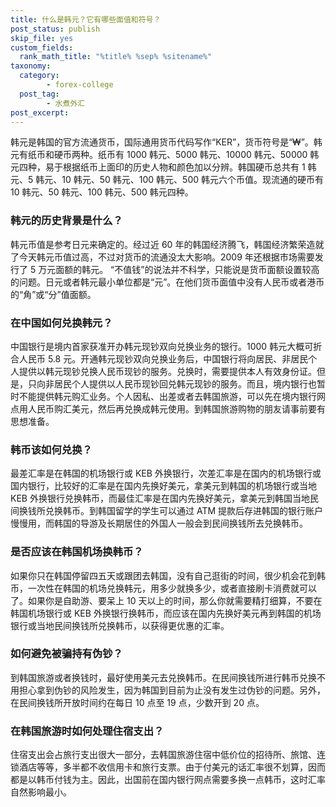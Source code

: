 ```yaml
---
title: 什么是韩元？它有哪些面值和符号？
post_status: publish
skip_file: yes
custom_fields:
  rank_math_title: "%title% %sep% %sitename%"
taxonomy:
  category:
        - forex-college
  post_tag:
        - 水煮外汇
post_excerpt: 
---
```

韩元是韩国的官方流通货币，国际通用货币代码写作“KER”，货币符号是“₩”。韩元有纸币和硬币两种。纸币有 1000 韩元、5000 韩元、10000 韩元、50000 韩元四种，易于根据纸币上面印的历史人物和颜色加以分辨。韩国硬币总共有 1 韩元、5 韩元、10 韩元、50 韩元、100 韩元、500 韩元六个币值。现流通的硬币有 10 韩元、50 韩元、100 韩元、500 韩元四种。

### 韩元的历史背景是什么？

韩元币值是参考日元来确定的。经过近 60 年的韩国经济腾飞，韩国经济繁荣造就了今天韩元币值过高，不过对货币的流通没太大影响。2009 年还根据市场需要发行了 5 万元面额的韩元。 “不值钱”的说法并不科学，只能说是货币面额设置较高的问题。日元或者韩元最小单位都是“元”。在他们货币面值中没有人民币或者港币的“角”或“分”值面额。

### 在中国如何兑换韩元？

中国银行是境内首家获准开办韩元现钞双向兑换业务的银行。1000 韩元大概可折合人民币 5.8 元。开通韩元现钞双向兑换业务后，中国银行将向居民、非居民个人提供以韩元现钞兑换人民币现钞的服务。兑换时，需要提供本人有效身份证。但是，只向非居民个人提供以人民币现钞回兑韩元现钞的服务。而且，境内银行也暂时不能提供韩元购汇业务。个人因私、出差或者去韩国旅游，可以先在境内银行网点用人民币购汇美元，然后再兑换成韩元使用。到韩国旅游购物的朋友请事前要有思想准备。

### 韩币该如何兑换？

最差汇率是在韩国的机场银行或 KEB 外换银行，次差汇率是在国内的机场银行或国内银行，比较好的汇率是在国内先换好美元，拿美元到韩国的机场银行或当地 KEB 外换银行兑换韩币，而最佳汇率是在国内先换好美元，拿美元到韩国当地民间换钱所兑换韩币。到韩国留学的学生可以通过 ATM 提款后存进韩国的银行账户慢慢用，而韩国的导游及长期居住的外国人一般会到民间换钱所去兑换韩币。

### 是否应该在韩国机场换韩币？

如果你只在韩国停留四五天或跟团去韩国，没有自己逛街的时间，很少机会花到韩币，一次性在韩国的机场兑换韩元，用多少就换多少，或者直接刷卡消费就可以了。如果你是自助游、要呆上 10 天以上的时间，那么你就需要精打细算，不要在韩国机场银行或 KEB 外换银行换韩币，而应该在国内先换好美元再到韩国的机场银行或当地民间换钱所兑换韩币，以获得更优惠的汇率。

### 如何避免被骗持有伪钞？

到韩国旅游或者换钱时，最好使用美元去兑换韩币。在民间换钱所进行韩币兑换不用担心拿到伪钞的风险发生，因为韩国到目前为止没有发生过伪钞的问题。另外，在民间换钱所开放时间约在每日 10 点至 19 点，少数开到 20 点。

### 在韩国旅游时如何处理住宿支出？

住宿支出会占旅行支出很大一部分，去韩国旅游住宿中低价位的招待所、旅馆、连锁酒店等等，多半都不收信用卡和旅行支票。由于付美元的话汇率很不划算，因而都是以韩币付钱为主。因此，出国前在国内银行网点需要多换一点韩币，这时汇率自然影响最小。
